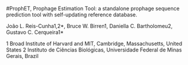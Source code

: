 
#ProphET, Prophage Estimation Tool: a standalone prophage sequence prediction tool with self-updating reference database. 

João L. Reis-Cunha1,2*, Bruce W. Birren1, Daniella C. Bartholomeu2, Gustavo C. Cerqueira1*


1 Broad Institute of Harvard and MIT, Cambridge, Massachusetts, United States
2 Instituto de Ciências Biológicas, Universidade Federal de Minas Gerais, Brazil

